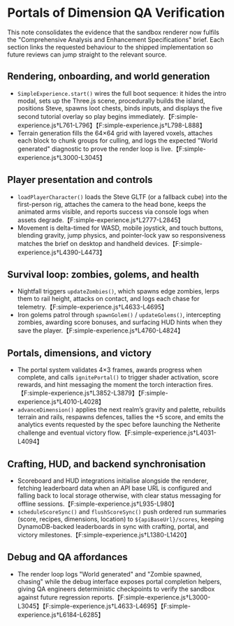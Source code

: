 # Portals of Dimension QA Verification

This note consolidates the evidence that the sandbox renderer now fulfils the "Comprehensive Analysis and Enhancement Specifications" brief. Each section links the requested behaviour to the shipped implementation so future reviews can jump straight to the relevant source.

## Rendering, onboarding, and world generation
- `SimpleExperience.start()` wires the full boot sequence: it hides the intro modal, sets up the Three.js scene, procedurally builds the island, positions Steve, spawns loot chests, binds inputs, and displays the five second tutorial overlay so play begins immediately.【F:simple-experience.js†L761-L796】【F:simple-experience.js†L798-L888】
- Terrain generation fills the 64×64 grid with layered voxels, attaches each block to chunk groups for culling, and logs the expected "World generated" diagnostic to prove the render loop is live.【F:simple-experience.js†L3000-L3045】

## Player presentation and controls
- `loadPlayerCharacter()` loads the Steve GLTF (or a fallback cube) into the first-person rig, attaches the camera to the head bone, keeps the animated arms visible, and reports success via console logs when assets degrade.【F:simple-experience.js†L2777-L2845】
- Movement is delta-timed for WASD, mobile joystick, and touch buttons, blending gravity, jump physics, and pointer-lock yaw so responsiveness matches the brief on desktop and handheld devices.【F:simple-experience.js†L4390-L4473】

## Survival loop: zombies, golems, and health
- Nightfall triggers `updateZombies()`, which spawns edge zombies, lerps them to rail height, attacks on contact, and logs each chase for telemetry.【F:simple-experience.js†L4633-L4695】
- Iron golems patrol through `spawnGolem()` / `updateGolems()`, intercepting zombies, awarding score bonuses, and surfacing HUD hints when they save the player.【F:simple-experience.js†L4760-L4824】

## Portals, dimensions, and victory
- The portal system validates 4×3 frames, awards progress when complete, and calls `ignitePortal()` to trigger shader activation, score rewards, and hint messaging the moment the torch interaction fires.【F:simple-experience.js†L3852-L3879】【F:simple-experience.js†L4010-L4028】
- `advanceDimension()` applies the next realm’s gravity and palette, rebuilds terrain and rails, respawns defences, tallies the +5 score, and emits the analytics events requested by the spec before launching the Netherite challenge and eventual victory flow.【F:simple-experience.js†L4031-L4094】

## Crafting, HUD, and backend synchronisation
- Scoreboard and HUD integrations initialise alongside the renderer, fetching leaderboard data when an API base URL is configured and falling back to local storage otherwise, with clear status messaging for offline sessions.【F:simple-experience.js†L935-L980】
- `scheduleScoreSync()` and `flushScoreSync()` push ordered run summaries (score, recipes, dimensions, location) to `${apiBaseUrl}/scores`, keeping DynamoDB-backed leaderboards in sync with crafting, portal, and victory milestones.【F:simple-experience.js†L1380-L1420】

## Debug and QA affordances
- The render loop logs "World generated" and "Zombie spawned, chasing" while the debug interface exposes portal completion helpers, giving QA engineers deterministic checkpoints to verify the sandbox against future regression reports.【F:simple-experience.js†L3000-L3045】【F:simple-experience.js†L4633-L4695】【F:simple-experience.js†L6184-L6285】

